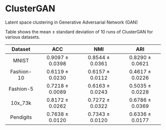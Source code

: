# ClusterGAN
Latent space clustering in Generative Adversarial Network (GAN)

Table shows the mean $\pm$ standard deviation of 10 runs of ClusterGAN for various datasets.

|    Dataset    |           ACC       |         NMI         |           ARI         |
|:-------------:|:-------------------:|:-------------------:|:---------------------:|
|      MNIST    | 0.9097 $\pm$ 0.0398 | 0.8544 $\pm$ 0.0361 | 0.8290 $\pm$ 0.0621   |
|   Fashion-10  | 0.6119 $\pm$ 0.0230 | 0.6157 $\pm$ 0.0112 | 0.4617 $\pm$ 0.0226   |
|   Fashion-5   | 0.7218 $\pm$ 0.0089 | 0.6163 $\pm$ 0.0243 | 0.5035 $\pm$ 0.0228   |
|    10x_73k    | 0.8172 $\pm$ 0.0262 | 0.7272 $\pm$ 0.0322 | 0.6786 $\pm$ 0.0369   |
|   Pendigits   | 0.7638 $\pm$ 0.0120 | 0.7343 $\pm$ 0.0120 | 0.6336 $\pm$ 0.0177   |



